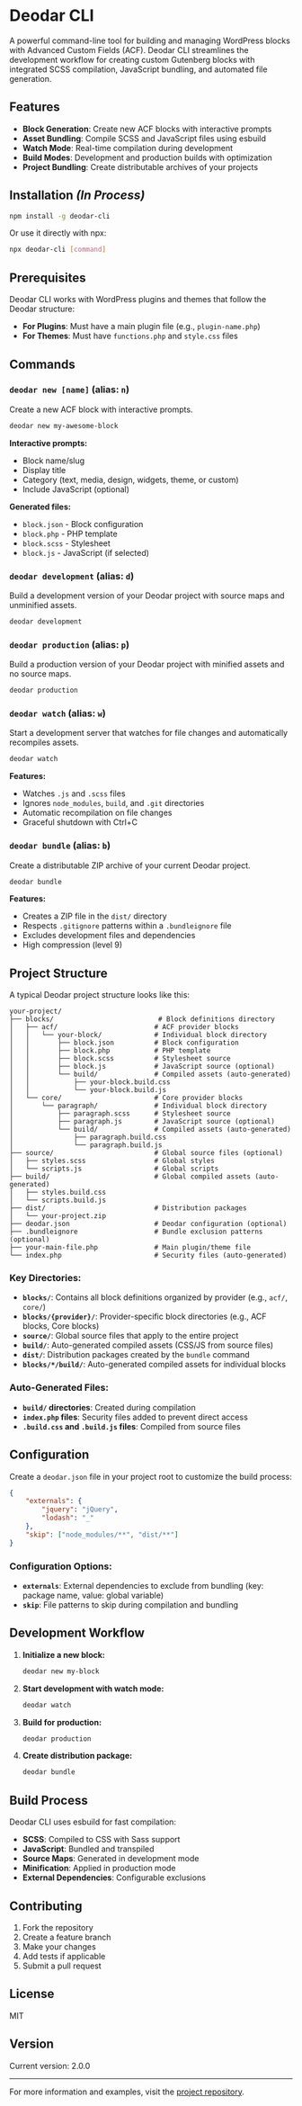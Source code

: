 # Deodar CLI

A powerful command-line tool for building and managing WordPress blocks with Advanced Custom Fields (ACF). Deodar CLI streamlines the development workflow for creating custom Gutenberg blocks with integrated SCSS compilation, JavaScript bundling, and automated file generation.

## Features

- **Block Generation**: Create new ACF blocks with interactive prompts
- **Asset Bundling**: Compile SCSS and JavaScript files using esbuild
- **Watch Mode**: Real-time compilation during development
- **Build Modes**: Development and production builds with optimization
- **Project Bundling**: Create distributable archives of your projects

## Installation _(In Process)_

```bash
npm install -g deodar-cli
```

Or use it directly with npx:

```bash
npx deodar-cli [command]
```

## Prerequisites

Deodar CLI works with WordPress plugins and themes that follow the Deodar structure:

- **For Plugins**: Must have a main plugin file (e.g., `plugin-name.php`)
- **For Themes**: Must have `functions.php` and `style.css` files

## Commands

### `deodar new [name]` (alias: `n`)

Create a new ACF block with interactive prompts.

```bash
deodar new my-awesome-block
```

**Interactive prompts:**

- Block name/slug
- Display title
- Category (text, media, design, widgets, theme, or custom)
- Include JavaScript (optional)

**Generated files:**

- `block.json` - Block configuration
- `block.php` - PHP template
- `block.scss` - Stylesheet
- `block.js` - JavaScript (if selected)

### `deodar development` (alias: `d`)

Build a development version of your Deodar project with source maps and unminified assets.

```bash
deodar development
```

### `deodar production` (alias: `p`)

Build a production version of your Deodar project with minified assets and no source maps.

```bash
deodar production
```

### `deodar watch` (alias: `w`)

Start a development server that watches for file changes and automatically recompiles assets.

```bash
deodar watch
```

**Features:**

- Watches `.js` and `.scss` files
- Ignores `node_modules`, `build`, and `.git` directories
- Automatic recompilation on file changes
- Graceful shutdown with Ctrl+C

### `deodar bundle` (alias: `b`)

Create a distributable ZIP archive of your current Deodar project.

```bash
deodar bundle
```

**Features:**

- Creates a ZIP file in the `dist/` directory
- Respects `.gitignore` patterns within a `.bundleignore` file
- Excludes development files and dependencies
- High compression (level 9)

## Project Structure

A typical Deodar project structure looks like this:

```
your-project/
├── blocks/                          # Block definitions directory
│   ├── acf/                        # ACF provider blocks
│   │   └── your-block/             # Individual block directory
│   │       ├── block.json          # Block configuration
│   │       ├── block.php           # PHP template
│   │       ├── block.scss          # Stylesheet source
│   │       ├── block.js            # JavaScript source (optional)
│   │       └── build/              # Compiled assets (auto-generated)
│   │           ├── your-block.build.css
│   │           └── your-block.build.js
│   └── core/                       # Core provider blocks
│       └── paragraph/              # Individual block directory
│           ├── paragraph.scss      # Stylesheet source
│           ├── paragraph.js        # JavaScript source (optional)
│           └── build/              # Compiled assets (auto-generated)
│               ├── paragraph.build.css
│               └── paragraph.build.js
├── source/                         # Global source files (optional)
│   ├── styles.scss                 # Global styles
│   └── scripts.js                  # Global scripts
├── build/                          # Global compiled assets (auto-generated)
│   ├── styles.build.css
│   └── scripts.build.js
├── dist/                           # Distribution packages
│   └── your-project.zip
├── deodar.json                     # Deodar configuration (optional)
├── .bundleignore                   # Bundle exclusion patterns (optional)
├── your-main-file.php              # Main plugin/theme file
└── index.php                       # Security files (auto-generated)
```

### Key Directories:

- **`blocks/`**: Contains all block definitions organized by provider (e.g., `acf/`, `core/`)
- **`blocks/{provider}/`**: Provider-specific block directories (e.g., ACF blocks, Core blocks)
- **`source/`**: Global source files that apply to the entire project
- **`build/`**: Auto-generated compiled assets (CSS/JS from source files)
- **`dist/`**: Distribution packages created by the `bundle` command
- **`blocks/*/build/`**: Auto-generated compiled assets for individual blocks

### Auto-Generated Files:

- **`build/` directories**: Created during compilation
- **`index.php` files**: Security files added to prevent direct access
- **`.build.css` and `.build.js` files**: Compiled from source files

## Configuration

Create a `deodar.json` file in your project root to customize the build process:

```json
{
	"externals": {
		"jquery": "jQuery",
		"lodash": "_"
	},
	"skip": ["node_modules/**", "dist/**"]
}
```

### Configuration Options:

- **`externals`**: External dependencies to exclude from bundling (key: package name, value: global variable)
- **`skip`**: File patterns to skip during compilation and bundling

## Development Workflow

1. **Initialize a new block:**

    ```bash
    deodar new my-block
    ```

2. **Start development with watch mode:**

    ```bash
    deodar watch
    ```

3. **Build for production:**

    ```bash
    deodar production
    ```

4. **Create distribution package:**
    ```bash
    deodar bundle
    ```

## Build Process

Deodar CLI uses esbuild for fast compilation:

- **SCSS**: Compiled to CSS with Sass support
- **JavaScript**: Bundled and transpiled
- **Source Maps**: Generated in development mode
- **Minification**: Applied in production mode
- **External Dependencies**: Configurable exclusions

## Contributing

1. Fork the repository
2. Create a feature branch
3. Make your changes
4. Add tests if applicable
5. Submit a pull request

## License

MIT

## Version

Current version: 2.0.0

---

For more information and examples, visit the [project repository](https://github.com/brockcataldi/deodar-cli).
